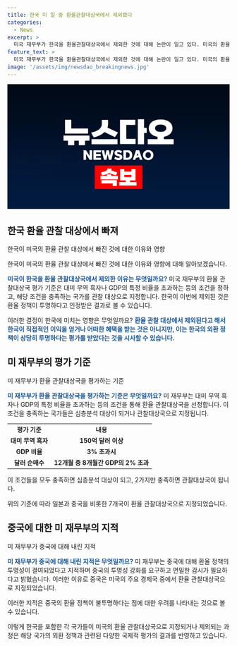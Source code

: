 ```yaml
---
title: 한국 미 일 중 환율관찰대상국에서 제외됐다
categories:
  - News
excerpt: >
  미국 재무부가 한국을 환율관찰대상국에서 제외한 것에 대해 논란이 일고 있다. 미국의 환율관찰대상국 리스트에는 중국과 일본 등 7개국이 포함되었는데, 한국은 2회 연속 제외되었다. 미 재무부는 중국의 환율 정책 투명성 결여를 지적하며 강한 감시가 필요하다고 밝혔다. 한편, 한국은 7년여 동안 연속적으로 관찰대상국으로 지정되었으나, 이로 인한 혜택은 없다는 지적도 나오고 있다. 한국의 환율 정책에 대한 논의가 이어질 전망이다.
feature_text: >
  미국 재무부가 한국을 환율관찰대상국에서 제외한 것에 대해 논란이 일고 있다. 미국의 환율관찰대상국 리스트에는 중국과 일본 등 7개국이 포함되었는데, 한국은 2회 연속 제외되었다. 미 재무부는 중국의 환율 정책 투명성 결여를 지적하며 강한 감시가 필요하다고 밝혔다. 한편, 한국은 7년여 동안 연속적으로 관찰대상국으로 지정되었으나, 이로 인한 혜택은 없다는 지적도 나오고 있다. 한국의 환율 정책에 대한 논의가 이어질 전망이다.
image: '/assets/img/newsdao_breakingnews.jpg'
---
```


<p><img src="/assets/img/newsdao_breakingnews.jpg" alt="firstkoreanews 속보" /></p>

<h2 data-ke-size="size26">한국 환율 관찰 대상에서 빠져</h2>

<p data-ke-size="size16">한국이 미국의 환율 관찰 대상에서 빠진 것에 대한 이유와 영향</p>

<p>한국이 미국의 환율 관찰 대상에서 빠진 것에 대한 이유와 영향에 대해 알아보겠습니다.</p>

<p><b><span style="color: #1a5490;">미국이 한국을 환율 관찰대상국에서 제외한 이유는 무엇일까요?</span></b> 미국 재무부의 환율 관찰대상국 평가 기준은 대미 무역 흑자나 GDP의 특정 비율을 초과하는 등의 조건을 정하고, 해당 조건을 충족하는 국가를 관찰 대상으로 지정합니다. 한국이 이번에 제외된 것은 환율 정책이 투명하다고 인정받은 결과로 볼 수 있습니다.</p>

<p>이러한 결정이 한국에 미치는 영향은 무엇일까요? <b><span style="color: #1a5490;">환율 관찰 대상에서 제외된다고 해서 한국이 직접적인 이익을 얻거나 어떠한 혜택을 받는 것은 아니지만, 이는 한국의 외환 정책이 상당히 투명하다는 평가를 받았다는 것을 시사할 수 있습니다.</span></b></p>

<h2 data-ke-size="size26">미 재무부의 평가 기준</h2>

<p data-ke-size="size16">미 재무부가 환율 관찰대상국을 평가하는 기준</p>

<p><b><span style="color: #1a5490;">미 재무부가 환율 관찰대상국을 평가하는 기준은 무엇일까요?</span></b> 미 재무부는 대미 무역 흑자나 GDP의 특정 비율을 초과하는 등의 조건을 통해 환율 관찰대상국을 선정합니다. 이 조건을 충족하는 국가들은 심층분석 대상이 되거나 관찰대상국으로 지정됩니다.</p>

<table>
    <tr>
        <td style="text-align: center; height: 17px;"><b>평가 기준</b></td>
        <td style="text-align: center; height: 17px;"><b>내용</b></td>
    </tr>
    <tr>
        <td style="text-align: center; height: 17px;"><b>대미 무역 흑자</b></td>
        <td style="text-align: center; height: 17px;"><b>150억 달러 이상</b></td>
    </tr>
    <tr>
        <td style="text-align: center; height: 17px;"><b>GDP 비율</b></td>
        <td style="text-align: center; height: 17px;"><b>3% 초과시</b></td>
    </tr>
    <tr>
        <td style="text-align: center; height: 17px;"><b>달러 순매수</b></td>
        <td style="text-align: center; height: 17px;"><b>12개월 중 8개월간 GDP의 2% 초과</b></td>
    </tr>
</table>

<p>이 조건들을 모두 충족하면 심층분석 대상이 되고, 2가지만 충족하면 관찰대상국이 됩니다.</p>

<p>위의 기준에 따라 일본과 중국을 비롯한 7개국이 환율 관찰대상국으로 지정되었습니다.</p>

<h2 data-ke-size="size26">중국에 대한 미 재무부의 지적</h2>

<p data-ke-size="size16">미 재무부가 중국에 대해 내린 지적</p>

<p><b><span style="color: #1a5490;">미 재무부가 중국에 대해 내린 지적은 무엇일까요?</span></b> 미 재무부는 중국에 대해 환율 정책의 투명성이 결여되었다고 지적하며 중국의 투명성 강화를 요구하고 면밀한 감시가 필요하다고 밝혔습니다. 이러한 이유로 중국은 미국의 주요 경제국 중에서 환율 관찰대상국으로 지정되었습니다.</p>

<p>이러한 지적은 중국의 환율 정책이 불투명하다는 점에 대한 우려를 나타내는 것으로 볼 수 있습니다.</p>

<p>이렇게 한국을 포함한 각 국가들이 미국의 환율 관찰대상국으로 지정되거나 제외되는 과정은 해당 국가의 외환 정책과 관련된 다양한 국제적 평가의 결과를 반영하고 있습니다.</p>

